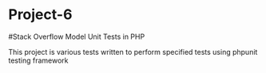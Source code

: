 # Project-6
#Stack Overflow Model Unit Tests in PHP

This project is various tests written to perform specified tests
using phpunit testing framework
